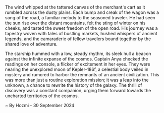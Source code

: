 
The wind whipped at the tattered canvas of the merchant's cart as it rumbled across the dusty plains. Each bump and creak of the wagon was a song of the road, a familiar melody to the seasoned traveler. He had seen the sun rise over the distant mountains, felt the sting of winter on his cheeks, and tasted the sweet freedom of the open road. His journey was a tapestry woven with tales of bustling markets, hushed whispers of ancient legends, and the camaraderie of fellow travelers bound together by the shared love of adventure.

The starship hummed with a low, steady rhythm, its sleek hull a beacon against the infinite expanse of the cosmos. Captain Anya checked the readings on her console, a flicker of excitement in her eyes. They were nearing the unexplored moon of Kepler-186f, a celestial body veiled in mystery and rumored to harbor the remnants of an ancient civilization. This was more than just a routine exploration mission; it was a leap into the unknown, a chance to rewrite the history of the galaxy. The thrill of discovery was a constant companion, urging them forward towards the uncharted territories of the cosmos. 

~ By Hozmi - 30 September 2024
